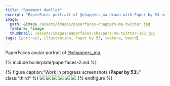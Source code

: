 ```yaml
---
title: "Basement dweller"
excerpt: "PaperFaces portrait of @chappers_ma drawn with Paper by 53 on an iPad."
image: 
  path: &image /assets/images/paperfaces-chappers-ma-twitter.jpg 
  feature: *image
  thumbnail: /assets/images/paperfaces-chappers-ma-twitter-150.jpg
tags: [portrait, illustration, Paper by 53, texture, beard]
---
```


PaperFaces avatar portrait of <a href="https://twitter.com/chappers_ma">@chappers_ma</a>.

{% include boilerplate/paperfaces-2.md %}

{% figure caption:"Work in progress screenshots (**Paper by 53**)." class:"third" %}
[![](/assets/images/paperfaces-chappers-ma-process-1-600.jpg)](/assets/images/paperfaces-chappers-ma-process-1-lg.jpg)
[![](/assets/images/paperfaces-chappers-ma-process-2-600.jpg)](/assets/images/paperfaces-chappers-ma-process-2-lg.jpg)
[![](/assets/images/paperfaces-chappers-ma-process-3-600.jpg)](/assets/images/paperfaces-chappers-ma-process-3-lg.jpg)
[![](/assets/images/paperfaces-chappers-ma-process-4-600.jpg)](/assets/images/paperfaces-chappers-ma-process-4-lg.jpg)
[![](/assets/images/paperfaces-chappers-ma-process-5-600.jpg)](/assets/images/paperfaces-chappers-ma-process-5-lg.jpg)
[![](/assets/images/paperfaces-chappers-ma-process-6-600.jpg)](/assets/images/paperfaces-chappers-ma-process-6-lg.jpg)
{% endfigure %}
